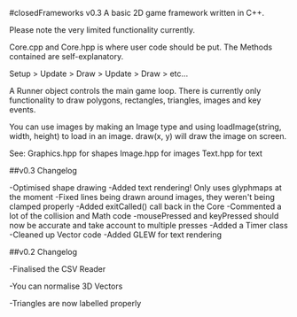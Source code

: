 #closedFrameworks v0.3
A basic 2D game framework written in C++.

Please note the very limited functionality currently.

Core.cpp and Core.hpp is where user code should be put. The Methods contained are self-explanatory.

Setup > Update > Draw > Update > Draw > etc...

A Runner object controls the main game loop. There is currently only functionality to draw polygons, rectangles, triangles, images and key events.

You can use images by making an Image type and using loadImage(string, width, height) to load in an image. draw(x, y) will draw the image on screen.

See:
Graphics.hpp for shapes
Image.hpp for images
Text.hpp for text

##v0.3 Changelog

-Optimised shape drawing
-Added text rendering! Only uses glyphmaps at the moment
-Fixed lines being drawn around images, they weren't being clamped properly
-Added exitCalled() call back in the Core
-Commented a lot of the collision and Math code
-mousePressed and keyPressed should now be accurate and take account to multiple presses
-Added a Timer class
-Cleaned up Vector code
-Added GLEW for text rendering

##v0.2 Changelog

-Finalised the CSV Reader

-You can normalise 3D Vectors

-Triangles are now labelled properly